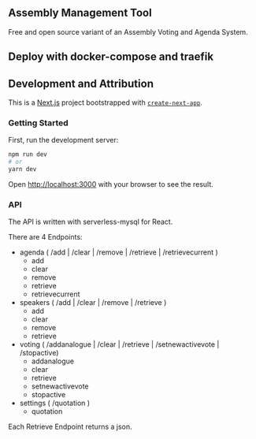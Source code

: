 ## Assembly Management Tool

Free and open source variant of an Assembly Voting and Agenda System.

## Deploy with docker-compose and traefik

## Development and Attribution

This is a [Next.js](https://nextjs.org/) project bootstrapped with [`create-next-app`](https://github.com/vercel/next.js/tree/canary/packages/create-next-app).

### Getting Started

First, run the development server:

```bash
npm run dev
# or
yarn dev
```

Open [http://localhost:3000](http://localhost:3000) with your browser to see the result.

### API

The API is written with serverless-mysql for React.

There are 4 Endpoints:
- agenda ( /add | /clear | /remove | /retrieve | /retrievecurrent )
  - add
  - clear
  - remove
  - retrieve
  - retrievecurrent
- speakers ( /add | /clear | /remove | /retrieve )
  - add
  - clear
  - remove
  - retrieve
- voting ( /addanalogue | /clear | /retrieve | /setnewactivevote | /stopactive)
  - addanalogue
  - clear
  - retrieve
  - setnewactivevote
  - stopactive
- settings ( /quotation )
  - quotation

Each Retrieve Endpoint returns a json.